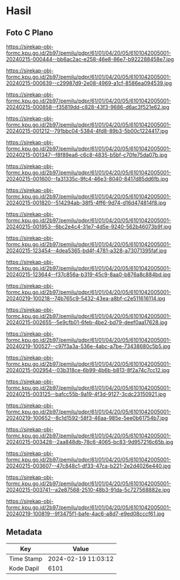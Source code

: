 # Hasil

## Foto C Plano

https://sirekap-obj-formc.kpu.go.id/2b97/pemilu/pdpr/61/01/04/20/05/6101042005001-20240215-000444--bb6ac2ac-e258-46e8-86e7-b922288458e7.jpg

https://sirekap-obj-formc.kpu.go.id/2b97/pemilu/pdpr/61/01/04/20/05/6101042005001-20240215-000639--c29987d9-2e08-4969-a1cf-8586ea094539.jpg

https://sirekap-obj-formc.kpu.go.id/2b97/pemilu/pdpr/61/01/04/20/05/6101042005001-20240215-000858--f35819dd-c828-43f3-9686-d6ac3f521e62.jpg

https://sirekap-obj-formc.kpu.go.id/2b97/pemilu/pdpr/61/01/04/20/05/6101042005001-20240215-001212--791bbc04-5384-4fd8-89b3-5b00c1224417.jpg

https://sirekap-obj-formc.kpu.go.id/2b97/pemilu/pdpr/61/01/04/20/05/6101042005001-20240215-001347--f8f89ea6-c6c8-4835-b5bf-c70fe75da07b.jpg

https://sirekap-obj-formc.kpu.go.id/2b97/pemilu/pdpr/61/01/04/20/05/6101042005001-20240215-001600--fa31335c-9fc4-46e3-8040-8417d85dd6fb.jpg

https://sirekap-obj-formc.kpu.go.id/2b97/pemilu/pdpr/61/01/04/20/05/6101042005001-20240215-001820--514294ab-38f5-4ff6-9d74-d16d474814f8.jpg

https://sirekap-obj-formc.kpu.go.id/2b97/pemilu/pdpr/61/01/04/20/05/6101042005001-20240215-001953--6bc2e4c4-31e7-4d5e-9240-562b46073b9f.jpg

https://sirekap-obj-formc.kpu.go.id/2b97/pemilu/pdpr/61/01/04/20/05/6101042005001-20240215-123454--4dea5365-bd4f-4781-a328-a73071395faf.jpg

https://sirekap-obj-formc.kpu.go.id/2b97/pemilu/pdpr/61/01/04/20/05/6101042005001-20240215-123644--f37c856a-b319-45c9-8aa0-b876a8c884bd.jpg

https://sirekap-obj-formc.kpu.go.id/2b97/pemilu/pdpr/61/01/04/20/05/6101042005001-20240219-100218--74b765c9-5432-43ea-a8bf-c2e511616114.jpg

https://sirekap-obj-formc.kpu.go.id/2b97/pemilu/pdpr/61/01/04/20/05/6101042005001-20240215-002655--5e9cfb01-6feb-4be2-bd79-deef0aa17628.jpg

https://sirekap-obj-formc.kpu.go.id/2b97/pemilu/pdpr/61/01/04/20/05/6101042005001-20240219-100527--c97f3a3a-536e-4abc-a7be-73438680c5b5.jpg

https://sirekap-obj-formc.kpu.go.id/2b97/pemilu/pdpr/61/01/04/20/05/6101042005001-20240215-002954--03b318ce-6b99-4b6b-b813-8f2a74c7cc12.jpg

https://sirekap-obj-formc.kpu.go.id/2b97/pemilu/pdpr/61/01/04/20/05/6101042005001-20240215-003125--bafcc55b-9a19-4f3d-9127-3cdc23150921.jpg

https://sirekap-obj-formc.kpu.go.id/2b97/pemilu/pdpr/61/01/04/20/05/6101042005001-20240219-100652--8c1d1592-58f3-46aa-985e-5ee0b61754b7.jpg

https://sirekap-obj-formc.kpu.go.id/2b97/pemilu/pdpr/61/01/04/20/05/6101042005001-20240215-003428--2aa848db-78c6-4065-bc83-9d957216c65b.jpg

https://sirekap-obj-formc.kpu.go.id/2b97/pemilu/pdpr/61/01/04/20/05/6101042005001-20240215-003607--47c848c1-df33-47ca-b221-2e2d4026e440.jpg

https://sirekap-obj-formc.kpu.go.id/2b97/pemilu/pdpr/61/01/04/20/05/6101042005001-20240215-003741--a2e87568-2510-48b3-91da-5c727568882e.jpg

https://sirekap-obj-formc.kpu.go.id/2b97/pemilu/pdpr/61/01/04/20/05/6101042005001-20240219-100819--9f3475f1-bafe-4ac6-a8d7-e9ed08cccf61.jpg


## Metadata

| Key        | Value               |
| ---------- | ------------------- |
| Time Stamp | 2024-02-19 11:03:12 |
| Kode Dapil | 6101                |



